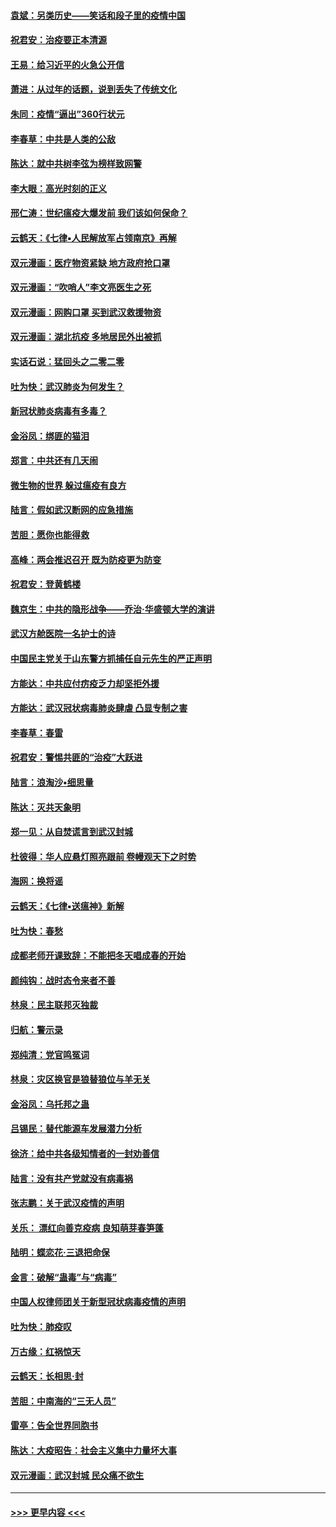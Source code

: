 #### [袁斌：另类历史——笑话和段子里的疫情中国](../pages/nsc993/n11889243.md?t=02231931) 
#### [祝君安：治疫要正本清源](../pages/nsc993/n11889085.md?t=02231931) 
#### [王易：给习近平的火急公开信](../pages/nsc993/n11888225.md?t=02231931) 
#### [萧进：从过年的话题，说到丢失了传统文化](../pages/nsc993/n11887732.md?t=02231931) 
#### [朱同：疫情“逼出”360行状元](../pages/nsc993/n11887678.md?t=02231931) 
#### [李春草：中共是人类的公敌](../pages/nsc993/n11887656.md?t=02231931) 
#### [陈达：就中共树李弦为榜样致网警](../pages/nsc993/n11887625.md?t=02231931) 
#### [李大眼：高光时刻的正义](../pages/nsc993/n11887585.md?t=02231931) 
#### [邢仁涛：世纪瘟疫大爆发前 我们该如何保命？](../pages/nsc993/n11887535.md?t=02231931) 
#### [云鹤天：《七律▪人民解放军占领南京》再解](../pages/nsc993/n11887524.md?t=02231931) 
#### [双元漫画：医疗物资紧缺 地方政府抢口罩](../pages/nsc993/n11884744.md?t=02231931) 
#### [双元漫画：“吹哨人”李文亮医生之死](../pages/nsc993/n11884705.md?t=02231931) 
#### [双元漫画：网购口罩 买到武汉救援物资](../pages/nsc993/n11884670.md?t=02231931) 
#### [双元漫画：湖北抗疫 多地居民外出被抓](../pages/nsc993/n11884643.md?t=02231931) 
#### [实话石说：猛回头之二零二零](../pages/nsc993/n11883968.md?t=02231931) 
#### [吐为快：武汉肺炎为何发生？](../pages/nsc993/n11882180.md?t=02231931) 
#### [新冠状肺炎病毒有多毒？](../pages/nsc993/n11881790.md?t=02231931) 
#### [金浴凤：绑匪的猫泪](../pages/nsc993/n11880664.md?t=02231931) 
#### [郑言：中共还有几天闹](../pages/nsc993/n11880645.md?t=02231931) 
#### [微生物的世界 躲过瘟疫有良方](../pages/nsc993/n11880492.md?t=02231931) 
#### [陆言：假如武汉断网的应急措施](../pages/nsc993/n11880619.md?t=02231931) 
#### [苦胆：愿你也能得救](../pages/nsc993/n11880601.md?t=02231931) 
#### [高峰：两会推迟召开  既为防疫更为防变](../pages/nsc993/n11879977.md?t=02231931) 
#### [祝君安：登黄鹤楼](../pages/nsc993/n11880583.md?t=02231931) 
#### [魏京生：中共的隐形战争——乔治‧华盛顿大学的演讲](../pages/nsc993/n11879765.md?t=02231931) 
#### [武汉方舱医院一名护士的诗](../pages/nsc993/n11878480.md?t=02231931) 
#### [中国民主党关于山东警方抓捕任自元先生的严正声明](../pages/nsc993/n11877506.md?t=02231931) 
#### [方能达：中共应付疠疫乏力却坚拒外援](../pages/nsc993/n11877497.md?t=02231931) 
#### [方能达：武汉冠状病毒肺炎肆虐 凸显专制之害](../pages/nsc993/n11877475.md?t=02231931) 
#### [李春草：春雷](../pages/nsc993/n11876287.md?t=02231931) 
#### [祝君安：警惕共匪的“治疫”大跃进](../pages/nsc993/n11876084.md?t=02231931) 
#### [陆言：浪淘沙•细思量](../pages/nsc993/n11876071.md?t=02231931) 
#### [陈达：灭共天象明](../pages/nsc993/n11876063.md?t=02231931) 
#### [郑一见：从自焚谎言到武汉封城](../pages/nsc993/n11875621.md?t=02231931) 
#### [杜彼得：华人应悬灯照亮跟前 卷幔观天下之时势](../pages/nsc993/n11874822.md?t=02231931) 
#### [海网：换将谣](../pages/nsc993/n11873712.md?t=02231931) 
#### [云鹤天：《七律▪送瘟神》新解](../pages/nsc993/n11873598.md?t=02231931) 
#### [吐为快：春愁](../pages/nsc993/n11872801.md?t=02231931) 
#### [成都老师开课致辞：不能把冬天唱成春的开始](../pages/nsc993/n11872653.md?t=02231931) 
#### [颜纯钩：战时态令来者不善](../pages/nsc993/n11872011.md?t=02231931) 
#### [林泉：民主联邦灭独裁](../pages/nsc993/n11870998.md?t=02231931) 
#### [归航：警示录](../pages/nsc993/n11870963.md?t=02231931) 
#### [郑纯清：党官鸣冤词](../pages/nsc993/n11870938.md?t=02231931) 
#### [林泉：灾区换官是狼替狼位与羊无关](../pages/nsc993/n11870896.md?t=02231931) 
#### [金浴凤：乌托邦之蛊](../pages/nsc993/n11870879.md?t=02231931) 
#### [吕锡民：替代能源车发展潜力分析](../pages/nsc993/n11870656.md?t=02231931) 
#### [徐济：给中共各级知情者的一封劝善信](../pages/nsc993/n11868561.md?t=02231931) 
#### [陆言：没有共产党就没有病毒祸](../pages/nsc993/n11868232.md?t=02231931) 
#### [张志鹏：关于武汉疫情的声明](../pages/nsc993/n11867182.md?t=02231931) 
#### [关乐： 漂红向善克疫病 良知萌芽春笋蓬](../pages/nsc993/n11865710.md?t=02231931) 
#### [陆明：蝶恋花‧三退把命保](../pages/nsc993/n11865673.md?t=02231931) 
#### [金言：破解“蛊毒”与“病毒”](../pages/nsc993/n11864103.md?t=02231931) 
#### [中国人权律师团关于新型冠状病毒疫情的声明](../pages/nsc993/n11864249.md?t=02231931) 
#### [吐为快：肺疫叹](../pages/nsc993/n11864027.md?t=02231931) 
#### [万古缘：红祸惊天](../pages/nsc993/n11864079.md?t=02231931) 
#### [云鹤天：长相思‧封](../pages/nsc993/n11864006.md?t=02231931) 
#### [苦胆：中南海的“三无人员”](../pages/nsc993/n11862997.md?t=02231931) 
#### [雷亭：告全世界同胞书](../pages/nsc993/n11862572.md?t=02231931) 
#### [陈达：大疫昭告：社会主义集中力量坏大事](../pages/nsc993/n11859419.md?t=02231931) 
#### [双元漫画：武汉封城 民众痛不欲生](../pages/nsc993/n11859287.md?t=02231931) 

----
#### [ >>> 更早内容 <<< ](../indexes/nsc993-earlier.md)
